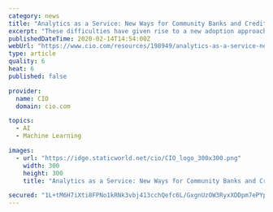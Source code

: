 ```yaml
---
category: news
title: "Analytics as a Service: New Ways for Community Banks and Credit Unions to Leverage Machine Learning in Origination and Account Management"
excerpt: "These difficulties have given rise to a new adoption approach for advanced analytics, machine learning and applied AI: Managed service offerings in which a partner like FICO develops and deploys the advanced analytics via the cloud."
publishedDateTime: 2020-02-14T14:54:00Z
webUrl: "https://www.cio.com/resources/198949/analytics-as-a-service-new-ways-for-community-banks-and-credit-unions-to-leverage-machine-learning-i"
type: article
quality: 6
heat: 6
published: false

provider:
  name: CIO
  domain: cio.com

topics:
  - AI
  - Machine Learning

images:
  - url: "https://idge.staticworld.net/cio/CIO_logo_300x300.png"
    width: 300
    height: 300
    title: "Analytics as a Service: New Ways for Community Banks and Credit Unions to Leverage Machine Learning in Origination and Account Management"

secured: "1L+tM6H7iXti8FPNo1kRNk3vbj413cchQefc6L/GxgnUzOW3RyxXDDpm7ePYpgvYN1pIJxoeERovCZAT52eQGRbVR4TMugFBuDUTWXT3E/KG+q1LSCq4ydNAzaXmqo3hXBuf79K5BTJSi/19jja/wNWZ7kH8FZsCCPFmVVgY3nNQDP8rZswzX9kSZJ2xpCqByAGZGucl8Cbg9B9B5Xyo1nUA8i4vUrGSHmV2SD6f09bCK2+u6/jecj/YkMCfKTkYOZBibamm0ov5lJPbqeH00j0qWRJgWERTszNDtVVct8+ULcTHIt7QxI9OtMsnsBS9;1DwC4tjshR0jHEx3HA/rQQ=="
---
```


